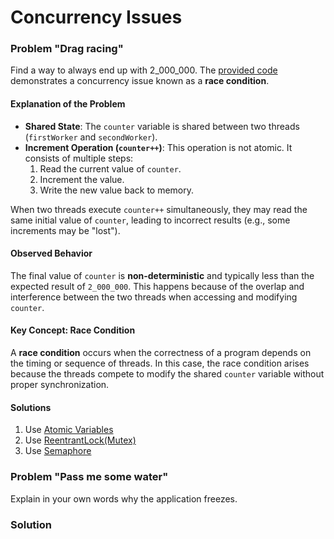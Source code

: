 # Concurrency Issues

### Problem "Drag racing"
Find a way to always end up with 2_000_000.
The [provided code](./src/main/kotlin/prblemDragRacing/problem.kt) demonstrates a concurrency issue known as a **race condition**.
#### Explanation of the Problem
- **Shared State**: The `counter` variable is shared between two threads (`firstWorker` and `secondWorker`).
- **Increment Operation (`counter++`)**: This operation is not atomic. It consists of multiple steps:
  1. Read the current value of `counter`.
  2. Increment the value.
  3. Write the new value back to memory.

 When two threads execute `counter++` simultaneously, they may read the same initial value of `counter`, leading to incorrect results (e.g., some increments may be "lost").
#### Observed Behavior
The final value of `counter` is **non-deterministic** and typically less than the expected result of `2_000_000`. This happens because of the overlap and interference between the two threads when accessing and modifying `counter`.

#### Key Concept: Race Condition
A **race condition** occurs when the correctness of a program depends on the timing or sequence of threads. In this case, the race condition arises because the threads compete to modify the shared `counter` variable without proper synchronization.
#### Solutions
1. Use [Atomic Variables](./src/main/kotlin/prblemDragRacing/solutionWithAtomic.kt)
2. Use [ReentrantLock(Mutex)](./src/main/kotlin/prblemDragRacing/solutionWithReentrantLock.kt)
3. Use [Semaphore](./src/main/kotlin/prblemDragRacing/solutionWithSemaphore.kt)

### Problem "Pass me some water"
Explain in your own words why the application freezes.
### Solution

